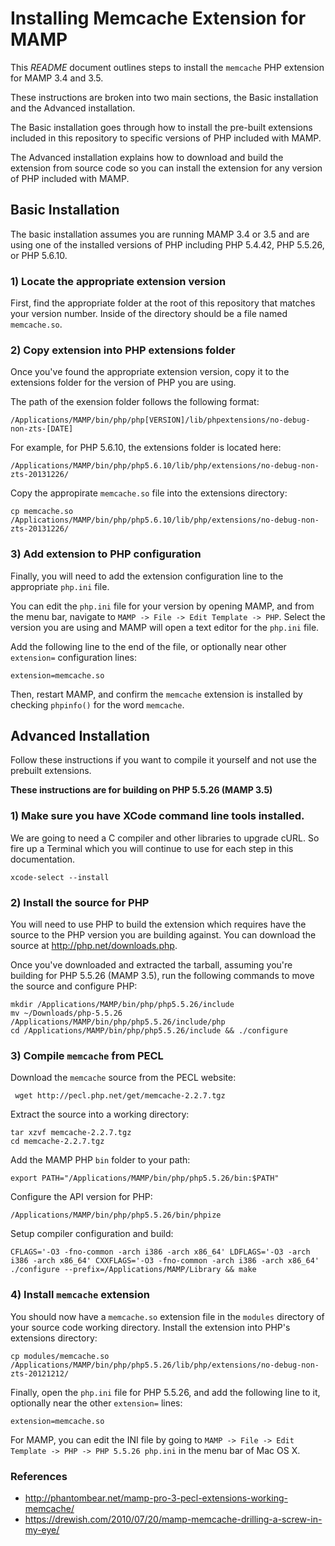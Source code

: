 # Installing Memcache Extension for MAMP

This _README_ document outlines steps to install the `memcache` PHP extension for MAMP 3.4 and 3.5.

These instructions are broken into two main sections, the Basic installation and the Advanced installation.

The Basic installation goes through how to install the pre-built extensions included in this repository to specific versions of PHP included with MAMP.

The Advanced installation explains how to download and build the extension from source code so you can install the extension for any version of PHP included with MAMP.

## Basic Installation

The basic installation assumes you are running MAMP 3.4 or 3.5 and are using one of the installed versions of PHP including PHP 5.4.42, PHP 5.5.26, or PHP 5.6.10.

### 1) Locate the appropriate extension version

First, find the appropriate folder at the root of this repository that matches your version number. Inside of the directory should be a file named `memcache.so`.

### 2) Copy extension into PHP extensions folder

Once you've found the appropriate extension version, copy it to the extensions folder for the version of PHP you are using.

The path of the exension folder follows the following format:

    /Applications/MAMP/bin/php/php[VERSION]/lib/phpextensions/no-debug-non-zts-[DATE]

For example, for PHP 5.6.10, the extensions folder is located here:

    /Applications/MAMP/bin/php/php5.6.10/lib/php/extensions/no-debug-non-zts-20131226/

Copy the appropirate `memcache.so` file into the extensions directory:

    cp memcache.so /Applications/MAMP/bin/php/php5.6.10/lib/php/extensions/no-debug-non-zts-20131226/

### 3) Add extension to PHP configuration

Finally, you will need to add the extension configuration line to the appropriate `php.ini` file.

You can edit the `php.ini` file for your version by opening MAMP, and from the menu bar, navigate to `MAMP -> File -> Edit Template -> PHP`. Select the version you are using and MAMP will open a text editor for the `php.ini` file.

Add the following line to the end of the file, or optionally near other `extension=` configuration lines:

    extension=memcache.so

Then, restart MAMP, and confirm the `memcache` extension is installed by checking `phpinfo()` for the word `memcache`.

## Advanced Installation

Follow these instructions if you want to compile it yourself and not use the prebuilt extensions.

**These instructions are for building on PHP 5.5.26 (MAMP 3.5)**

### 1) Make sure you have XCode command line tools installed.

We are going to need a C compiler and other libraries to upgrade cURL. So fire up a Terminal which you will continue to use for each step in this documentation.

    xcode-select --install

### 2) Install the source for PHP

You will need to use PHP to build the extension which requires have the source to the PHP version you are building against. You can download the source at http://php.net/downloads.php.

Once you've downloaded and extracted the tarball, assuming you're building for PHP 5.5.26 (MAMP 3.5), run the following commands to move the source and configure PHP:

    mkdir /Applications/MAMP/bin/php/php5.5.26/include
    mv ~/Downloads/php-5.5.26 /Applications/MAMP/bin/php/php5.5.26/include/php
    cd /Applications/MAMP/bin/php/php5.5.26/include && ./configure

### 3) Compile `memcache` from PECL

Download the `memcache` source from the PECL website:

     wget http://pecl.php.net/get/memcache-2.2.7.tgz

Extract the source into a working directory:

    tar xzvf memcache-2.2.7.tgz
    cd memcache-2.2.7.tgz

Add the MAMP PHP `bin` folder to your path:

    export PATH="/Applications/MAMP/bin/php/php5.5.26/bin:$PATH"

Configure the API version for PHP:

    /Applications/MAMP/bin/php/php5.5.26/bin/phpize

Setup compiler configuration and build:

    CFLAGS='-O3 -fno-common -arch i386 -arch x86_64' LDFLAGS='-O3 -arch i386 -arch x86_64' CXXFLAGS='-O3 -fno-common -arch i386 -arch x86_64' ./configure --prefix=/Applications/MAMP/Library && make

### 4) Install `memcache` extension

You should now have a `memcache.so` extension file in the `modules` directory of your source code working directory. Install the extension into PHP's extensions directory:

    cp modules/memcache.so /Applications/MAMP/bin/php/php5.5.26/lib/php/extensions/no-debug-non-zts-20121212/

Finally, open the `php.ini` file for PHP 5.5.26, and add the following line to it, optionally near the other `extension=` lines:

    extension=memcache.so

For MAMP, you can edit the INI file by going to `MAMP -> File -> Edit Template -> PHP -> PHP 5.5.26 php.ini` in the menu bar of Mac OS X.

### References

* http://phantombear.net/mamp-pro-3-pecl-extensions-working-memcache/
* https://drewish.com/2010/07/20/mamp-memcache-drilling-a-screw-in-my-eye/
